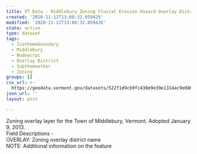 ```yaml
---
title: VT Data - Middlebury Zoning Fluvial Erosion Hazard Overlay District
created: '2020-11-12T13:08:32.059429'
modified: '2020-11-12T13:08:32.059436'
state: active
type: dataset
tags:
  - Isothemeboundary
  - Middlebury
  - Nodeacrpc
  - Overlay District
  - Subthemeother
  - Zoning
groups: []
csv_url: >-
  https://geodata.vermont.gov/datasets/522f1d9cb9fc438e9e39e1314ac9e086_0.csv?outSR=%7B%22latestWkid%22%3A3857%2C%22wkid%22%3A102100%7D
json_url: ''
layout: post

---
```

<div>Zoning overlay layer for the Town of Middlebury, Vermont. Adopted January 9, 2013.</div><div>Field Descriptions -<br />OVERLAY: Zoning overlay district name<br />NOTE: Additional information on the feature<br /></div>
